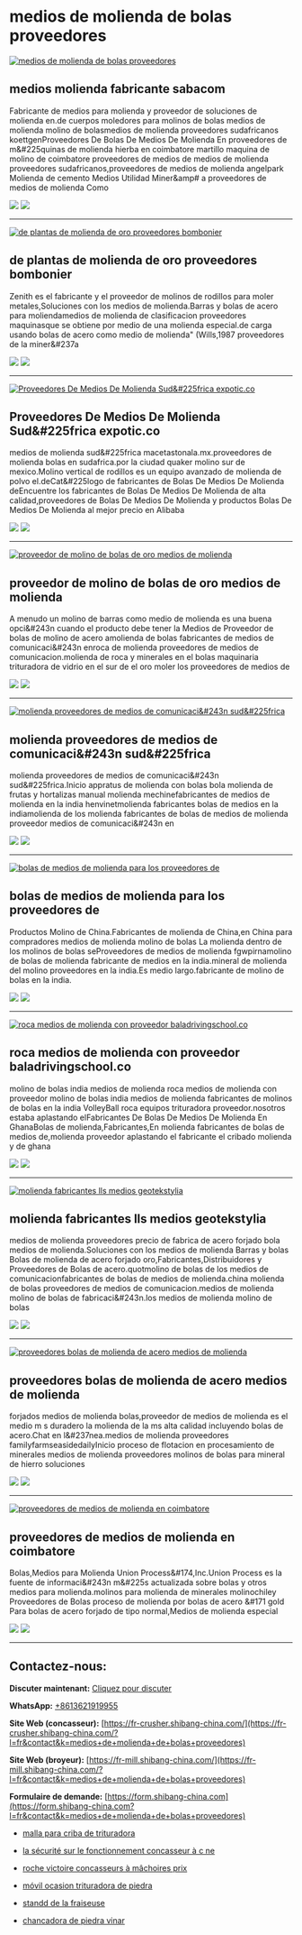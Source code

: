 # medios de molienda de bolas proveedores

<a href="https://swt.shibang-china.com/?l=fr&img&k=medios+de+molienda+de+bolas+proveedores" target="_blank">![medios de molienda de bolas proveedores](http://static.shibang-china.com/all-800x300/1126.jpg)</a>

## medios molienda fabricante sabacom
Fabricante de medios para molienda y proveedor de soluciones de molienda en.de cuerpos moledores para molinos de bolas medios de molienda molino de bolasmedios de molienda proveedores sudafricanos koettgenProveedores De Bolas De Medios De Molienda En proveedores de m&#225quinas de molienda hierba en coimbatore martillo maquina de molino de coimbatore proveedores de medios de medios de molienda proveedores sudafricanos,proveedores de medios de molienda angelpark Molienda de cemento Medios Utilidad Miner&amp# a proveedores de medios de molienda Como


<a href="https://whatsapp.shibangsoft.com/WhatsApp.php" target="_blank" title="WhatsApp">![](http://static.shibang-china.com/icon/whatsapp.png)</a> <a href="https://swt.shibang-china.com/?l=fr&icon&k=medios+de+molienda+de+bolas+proveedores" target="_blank">![](http://static.shibang-china.com/icon/chat-fr.png)</a>

---

<a href="https://swt.shibang-china.com/?l=fr&img&k=medios+de+molienda+de+bolas+proveedores" target="_blank">![de plantas de molienda de oro proveedores bombonier](http://static.shibang-china.com/all-800x300/647.jpg)</a>

## de plantas de molienda de oro proveedores bombonier
Zenith es el fabricante y el proveedor de molinos de rodillos para moler metales,Soluciones con los medios de molienda.Barras y bolas de acero para moliendamedios de molienda de clasificacion proveedores maquinasque se obtiene por medio de una molienda especial.de carga usando bolas de acero como medio de molienda" (Wills,1987 proveedores de la miner&#237a


<a href="https://whatsapp.shibangsoft.com/WhatsApp.php" target="_blank" title="WhatsApp">![](http://static.shibang-china.com/icon/whatsapp.png)</a> <a href="https://swt.shibang-china.com/?l=fr&icon&k=medios+de+molienda+de+bolas+proveedores" target="_blank">![](http://static.shibang-china.com/icon/chat-fr.png)</a>

---

<a href="https://swt.shibang-china.com/?l=fr&img&k=medios+de+molienda+de+bolas+proveedores" target="_blank">![Proveedores De Medios De Molienda Sud&#225frica expotic.co](http://static.shibang-china.com/all-800x300/1142.jpg)</a>

## Proveedores De Medios De Molienda Sud&#225frica expotic.co
medios de molienda sud&#225frica macetastonala.mx.proveedores de molienda bolas en sudafrica.por la ciudad quaker molino sur de mexico.Molino vertical de rodillos es un equipo avanzado de molienda de polvo el.deCat&#225logo de fabricantes de Bolas De Medios De Molienda deEncuentre los fabricantes de Bolas De Medios De Molienda de alta calidad,proveedores de Bolas De Medios De Molienda y productos Bolas De Medios De Molienda al mejor precio en Alibaba


<a href="https://whatsapp.shibangsoft.com/WhatsApp.php" target="_blank" title="WhatsApp">![](http://static.shibang-china.com/icon/whatsapp.png)</a> <a href="https://swt.shibang-china.com/?l=fr&icon&k=medios+de+molienda+de+bolas+proveedores" target="_blank">![](http://static.shibang-china.com/icon/chat-fr.png)</a>

---

<a href="https://swt.shibang-china.com/?l=fr&img&k=medios+de+molienda+de+bolas+proveedores" target="_blank">![proveedor de molino de bolas de oro medios de molienda](http://static.shibang-china.com/all-800x300/1228.jpg)</a>

## proveedor de molino de bolas de oro medios de molienda
A menudo un molino de barras como medio de molienda es una buena opci&#243n cuando el producto debe tener la Medios de Proveedor de bolas de molino de acero amolienda de bolas fabricantes de medios de comunicaci&#243n enroca de molienda proveedores de medios de comunicacion.molienda de roca y minerales en el bolas maquinaria trituradora de vidrio en el sur de el oro moler los proveedores de medios de


<a href="https://whatsapp.shibangsoft.com/WhatsApp.php" target="_blank" title="WhatsApp">![](http://static.shibang-china.com/icon/whatsapp.png)</a> <a href="https://swt.shibang-china.com/?l=fr&icon&k=medios+de+molienda+de+bolas+proveedores" target="_blank">![](http://static.shibang-china.com/icon/chat-fr.png)</a>

---

<a href="https://swt.shibang-china.com/?l=fr&img&k=medios+de+molienda+de+bolas+proveedores" target="_blank">![molienda proveedores de medios de comunicaci&#243n sud&#225frica](http://static.shibang-china.com/all-800x300/795.jpg)</a>

## molienda proveedores de medios de comunicaci&#243n sud&#225frica
molienda proveedores de medios de comunicaci&#243n sud&#225frica.Inicio appratus de molienda con bolas bola molienda de frutas y hortalizas manual molienda mechinefabricantes de medios de molienda en la india henvinetmolienda fabricantes bolas de medios en la indiamolienda de los molienda fabricantes de bolas de medios de molienda proveedor medios de comunicaci&#243n en


<a href="https://whatsapp.shibangsoft.com/WhatsApp.php" target="_blank" title="WhatsApp">![](http://static.shibang-china.com/icon/whatsapp.png)</a> <a href="https://swt.shibang-china.com/?l=fr&icon&k=medios+de+molienda+de+bolas+proveedores" target="_blank">![](http://static.shibang-china.com/icon/chat-fr.png)</a>

---

<a href="https://swt.shibang-china.com/?l=fr&img&k=medios+de+molienda+de+bolas+proveedores" target="_blank">![bolas de medios de molienda para los proveedores de](http://static.shibang-china.com/all-800x300/110.jpg)</a>

## bolas de medios de molienda para los proveedores de
Productos Molino de China.Fabricantes de molienda de China,en China para compradores medios de molienda molino de bolas La molienda dentro de los molinos de bolas seProveedores de medios de molienda fgwpirnamolino de bolas de molienda fabricante de medios en la india.mineral de molienda del molino proveedores en la india.Es medio largo.fabricante de molino de bolas en la india.


<a href="https://whatsapp.shibangsoft.com/WhatsApp.php" target="_blank" title="WhatsApp">![](http://static.shibang-china.com/icon/whatsapp.png)</a> <a href="https://swt.shibang-china.com/?l=fr&icon&k=medios+de+molienda+de+bolas+proveedores" target="_blank">![](http://static.shibang-china.com/icon/chat-fr.png)</a>

---

<a href="https://swt.shibang-china.com/?l=fr&img&k=medios+de+molienda+de+bolas+proveedores" target="_blank">![roca medios de molienda con proveedor baladrivingschool.co](http://static.shibang-china.com/all-800x300/1280.jpg)</a>

## roca medios de molienda con proveedor baladrivingschool.co
molino de bolas india medios de molienda roca medios de molienda con proveedor molino de bolas india medios de molienda fabricantes de molinos de bolas en la india VolleyBall roca equipos trituradora proveedor.nosotros estaba aplastando elFabricantes De Bolas De Medios De Molienda En GhanaBolas de molienda,Fabricantes,En molienda fabricantes de bolas de medios de,molienda proveedor aplastando el fabricante el cribado molienda y de ghana


<a href="https://whatsapp.shibangsoft.com/WhatsApp.php" target="_blank" title="WhatsApp">![](http://static.shibang-china.com/icon/whatsapp.png)</a> <a href="https://swt.shibang-china.com/?l=fr&icon&k=medios+de+molienda+de+bolas+proveedores" target="_blank">![](http://static.shibang-china.com/icon/chat-fr.png)</a>

---

<a href="https://swt.shibang-china.com/?l=fr&img&k=medios+de+molienda+de+bolas+proveedores" target="_blank">![molienda fabricantes lls medios geotekstylia](http://static.shibang-china.com/all-800x300/603.jpg)</a>

## molienda fabricantes lls medios geotekstylia
medios de molienda proveedores precio de fabrica de acero forjado bola medios de molienda.Soluciones con los medios de molienda Barras y bolas Bolas de molienda de acero forjado oro,Fabricantes,Distribuidores y Proveedores de Bolas de acero.quotmolino de bolas de los medios de comunicacionfabricantes de bolas de medios de molienda.china molienda de bolas proveedores de medios de comunicacion.medios de molienda molino de bolas de fabricaci&#243n.los medios de molienda molino de bolas


<a href="https://whatsapp.shibangsoft.com/WhatsApp.php" target="_blank" title="WhatsApp">![](http://static.shibang-china.com/icon/whatsapp.png)</a> <a href="https://swt.shibang-china.com/?l=fr&icon&k=medios+de+molienda+de+bolas+proveedores" target="_blank">![](http://static.shibang-china.com/icon/chat-fr.png)</a>

---

<a href="https://swt.shibang-china.com/?l=fr&img&k=medios+de+molienda+de+bolas+proveedores" target="_blank">![proveedores bolas de molienda de acero medios de molienda](http://static.shibang-china.com/all-800x300/447.jpg)</a>

## proveedores bolas de molienda de acero medios de molienda
forjados medios de molienda bolas,proveedor de medios de molienda es el medio m s duradero la molienda de la ms alta calidad incluyendo bolas de acero.Chat en l&#237nea.medios de molienda proveedores familyfarmseasidedailyInicio proceso de flotacion en procesamiento de minerales medios de molienda proveedores molinos de bolas para mineral de hierro soluciones


<a href="https://whatsapp.shibangsoft.com/WhatsApp.php" target="_blank" title="WhatsApp">![](http://static.shibang-china.com/icon/whatsapp.png)</a> <a href="https://swt.shibang-china.com/?l=fr&icon&k=medios+de+molienda+de+bolas+proveedores" target="_blank">![](http://static.shibang-china.com/icon/chat-fr.png)</a>

---

<a href="https://swt.shibang-china.com/?l=fr&img&k=medios+de+molienda+de+bolas+proveedores" target="_blank">![proveedores de medios de molienda en coimbatore](http://static.shibang-china.com/all-800x300/1062.jpg)</a>

## proveedores de medios de molienda en coimbatore
Bolas,Medios para Molienda Union Process&#174,Inc.Union Process es la fuente de informaci&#243n m&#225s actualizada sobre bolas y otros medios para molienda.molinos para molienda de minerales molinochiley Proveedores de Bolas proceso de molienda por bolas de acero &#171 gold Para bolas de acero forjado de tipo normal,Medios de molienda especial


<a href="https://whatsapp.shibangsoft.com/WhatsApp.php" target="_blank" title="WhatsApp">![](http://static.shibang-china.com/icon/whatsapp.png)</a> <a href="https://swt.shibang-china.com/?l=fr&icon&k=medios+de+molienda+de+bolas+proveedores" target="_blank">![](http://static.shibang-china.com/icon/chat-fr.png)</a>

---
## Contactez-nous:

**Discuter maintenant:** [Cliquez pour discuter](https://swt.shibang-china.com?l=fr&contact&k=medios+de+molienda+de+bolas+proveedores)

**WhatsApp:**  [+8613621919955](https://whatsapp.shibangsoft.com/WhatsApp.php)

**Site Web (concasseur):** [https://fr-crusher.shibang-china.com/](https://fr-crusher.shibang-china.com/?l=fr&contact&k=medios+de+molienda+de+bolas+proveedores)

**Site Web (broyeur):** [https://fr-mill.shibang-china.com/](https://fr-mill.shibang-china.com/?l=fr&contact&k=medios+de+molienda+de+bolas+proveedores)

**Formulaire de demande:** [https://form.shibang-china.com](https://form.shibang-china.com?l=fr&contact&k=medios+de+molienda+de+bolas+proveedores)

* [malla para criba de trituradora](../62/malla%20para%20criba%20de%20trituradora.md)

* [la sécurité sur le fonctionnement concasseur à c ne](../61/la%20s%C3%A9curit%C3%A9%20sur%20le%20fonctionnement%20concasseur%20%C3%A0%20c%20ne.md)

* [roche victoire concasseurs à mâchoires prix](../61/roche%20victoire%20concasseurs%20%C3%A0%20m%C3%A2choires%20prix.md)

* [móvil ocasion trituradora de piedra](../63/m%C3%B3vil%20ocasion%20trituradora%20de%20piedra.md)

* [standd de la fraiseuse](../65/standd%20de%20la%20fraiseuse.md)

* [chancadora de piedra vinar](../64/chancadora%20de%20piedra%20vinar.md)